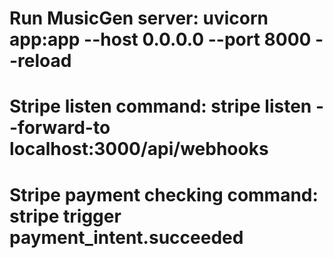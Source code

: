 # Run MusicGen server: uvicorn app:app --host 0.0.0.0 --port 8000 --reload
# Stripe listen command: stripe listen --forward-to localhost:3000/api/webhooks
# Stripe payment checking command: stripe trigger payment_intent.succeeded  
